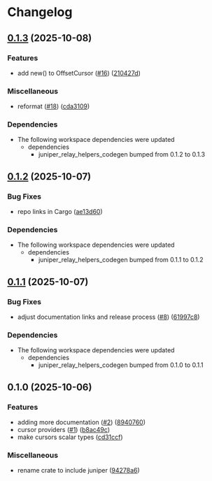 # Changelog

## [0.1.3](https://github.com/solution10/juniper-relay-helpers/compare/juniper_relay_helpers-v0.1.2...juniper_relay_helpers-v0.1.3) (2025-10-08)


### Features

* add new() to OffsetCursor ([#16](https://github.com/solution10/juniper-relay-helpers/issues/16)) ([210427d](https://github.com/solution10/juniper-relay-helpers/commit/210427d0edd1649745be2788702b7bd2e4b7f8f5))


### Miscellaneous

* reformat ([#18](https://github.com/solution10/juniper-relay-helpers/issues/18)) ([cda3109](https://github.com/solution10/juniper-relay-helpers/commit/cda3109c8354f38d983765a813603b5f145ec49f))


### Dependencies

* The following workspace dependencies were updated
  * dependencies
    * juniper_relay_helpers_codegen bumped from 0.1.2 to 0.1.3

## [0.1.2](https://github.com/solution10/juniper-relay-helpers/compare/juniper_relay_helpers-v0.1.1...juniper_relay_helpers-v0.1.2) (2025-10-07)


### Bug Fixes

* repo links in Cargo ([ae13d60](https://github.com/solution10/juniper-relay-helpers/commit/ae13d60490005aae5af430ecaaf25d3dcdd1a8ab))


### Dependencies

* The following workspace dependencies were updated
  * dependencies
    * juniper_relay_helpers_codegen bumped from 0.1.1 to 0.1.2

## [0.1.1](https://github.com/solution10/juniper-relay-helpers/compare/juniper_relay_helpers-v0.1.0...juniper_relay_helpers-v0.1.1) (2025-10-07)


### Bug Fixes

* adjust documentation links and release process ([#8](https://github.com/solution10/juniper-relay-helpers/issues/8)) ([61997c8](https://github.com/solution10/juniper-relay-helpers/commit/61997c8bad1c4ce058670b165f4b63b88c3e2ace))


### Dependencies

* The following workspace dependencies were updated
  * dependencies
    * juniper_relay_helpers_codegen bumped from 0.1.0 to 0.1.1

## 0.1.0 (2025-10-06)


### Features

* adding more documentation ([#2](https://github.com/solution10/juniper-relay-helpers/issues/2)) ([8940760](https://github.com/solution10/juniper-relay-helpers/commit/8940760d5efcc2a2aa3893aba77b7b9558cbef61))
* cursor providers ([#1](https://github.com/solution10/juniper-relay-helpers/issues/1)) ([b8ac49c](https://github.com/solution10/juniper-relay-helpers/commit/b8ac49c46ab48bd2c2af5b70e445f8e4e6f1425e))
* make cursors scalar types ([cd31ccf](https://github.com/solution10/juniper-relay-helpers/commit/cd31ccf92754a30af07b1cd1e1cf3c4673b0b464))


### Miscellaneous

* rename crate to include juniper ([94278a6](https://github.com/solution10/juniper-relay-helpers/commit/94278a6da223462231da80a4a20e7d4b27edf26c))
